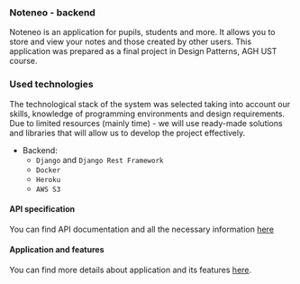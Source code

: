 ### Noteneo - backend

Noteneo is an application for pupils, students and more. It allows you to store and view your notes and those created by other users.
This application was prepared as a final project in Design Patterns, AGH UST course.

### Used technologies

The technological stack of the system was selected taking into account our skills, knowledge of programming environments and design requirements. Due to limited resources (mainly time) - we will use ready-made solutions and libraries that will allow us to develop the project effectively.

* Backend:
  * `Django` and `Django Rest Framework`
  * `Docker`
  * `Heroku`
  * `AWS S3`
  
  
#### API specification
You can find API documentation and all the necessary information [here](https://wozniak-dev-api.herokuapp.com/docs/)

#### Application and features
You can find more details about application and its features [here](https://github.com/SikoraKam/noteneo).
